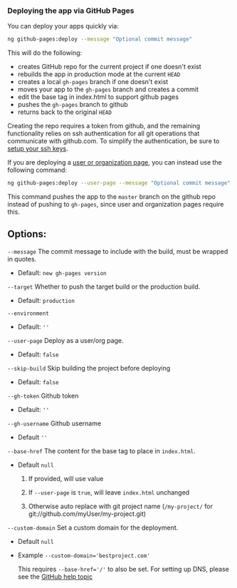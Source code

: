 ### Deploying the app via GitHub Pages

You can deploy your apps quickly via:

```bash
ng github-pages:deploy --message "Optional commit message"
```

This will do the following:

- creates GitHub repo for the current project if one doesn't exist
- rebuilds the app in production mode at the current `HEAD`
- creates a local `gh-pages` branch if one doesn't exist
- moves your app to the `gh-pages` branch and creates a commit
- edit the base tag in index.html to support github pages
- pushes the `gh-pages` branch to github
- returns back to the original `HEAD`

Creating the repo requires a token from github, and the remaining functionality
relies on ssh authentication for all git operations that communicate with github.com.
To simplify the authentication, be sure to [setup your ssh keys](https://help.github.com/articles/generating-ssh-keys/).

If you are deploying a [user or organization page](https://help.github.com/articles/user-organization-and-project-pages/), you can instead use the following command:

```bash
ng github-pages:deploy --user-page --message "Optional commit message"
```

This command pushes the app to the `master` branch on the github repo instead
of pushing to `gh-pages`, since user and organization pages require this.


## Options:

`--message` The commit message to include with the build, must be wrapped in quotes.
  - Default: `new gh-pages version`

`--target` Whether to push the target build or the production build.
  - Default: `production`

`--environment` 
  - Default: `''`

`--user-page` Deploy as a user/org page.
  - Default: `false`

`--skip-build` Skip building the project before deploying
  - Default: `false`

`--gh-token` Github token
  - Default: `''`

`--gh-username` Github username
  - Default `''`

`--base-href` The content for the base tag to place in `index.html`. 
  - Default `null`
    1. If provided, will use value
    
    2. If `--user-page` is `true`, will leave `index.html` unchanged
    
    3. Otherwise auto replace with git project name (`/my-project/` for git://github.com/myUser/my-project.git)
    
`--custom-domain` Set a custom domain for the deployment.
  - Default `null`
  - Example `--custom-domain='bestproject.com'`
  
     This requires `--base-href='/'` to also be set.  For setting up DNS, please see the [GitHub help topic](https://help.github.com/articles/using-a-custom-domain-with-github-pages/)
